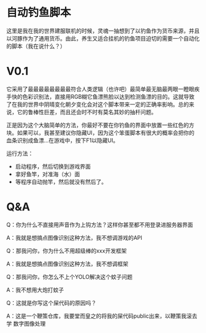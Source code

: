 # 自动钓鱼脚本
这里是我在我的世界建服联机的时候，灵魂一抽想到了以钓鱼作为货币来源，并且以河豚作为了通用货币。由此，养生又适合挂机的钓鱼项目迫切的需要一个自动化的脚本（我在说什么？）

# V0.1

它采用了最最最最最最最最符合人类逻辑（也许吧）最简单最无脑最两眼一瞪眼疾手快的色彩识别法，直接用RGB糊它鱼漂熊脸以达到检测鱼漂的目的。这就导致了在我的世界中阴晴变化朝夕变化会对这个脚本带来一定的正确率影响。总的来说，它的鲁棒性巨差，而且还会时不时有莫名其妙的抽杆问题。

正是因为这个大脑简单的方法，你最好不要在你钓鱼的界面中放置一些红色的方块。如果可以，我甚至建议你隐藏UI，因为这个笨蛋脚本有很大的概率会把你的血条识别成鱼漂...在游戏中，按下F1以隐藏UI。

运行方法：

- 启动程序，然后切换到游戏界面
- 拿好鱼竿，对准海（水）面
- 等程序自动抛竿，然后就没有然后了。

# Q&A

Q：你为什么不直接用声音作为上钩方法？这样你甚至都不用登录进服务器界面

A：我就是想搞点图像识别这种方法，我不想调游戏的API



Q：那我问你，你为什么不用超级棒的xxx开发框架

A：我就是想搞点图像识别这种方法，我不想调框架



Q：那我问你，你怎么不上个YOLO解决这个蚊子问题

A：我不想用大炮打蚊子



Q：这就是你写这个屎代码的原因吗？

A：这是一个鞭策仓库，我要堂而皇之的将我的屎代码public出来，以鞭策我滚去学 数字图像处理

